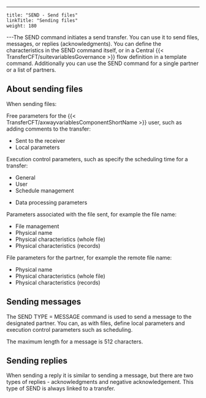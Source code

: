 ---
    title: "SEND - Send files"
    linkTitle: "Sending files"
    weight: 180
---The SEND command initiates a send transfer. You can use it to send files, messages, or replies (acknowledgments). You can define the characteristics in the SEND command itself, or in a Central {{< TransferCFT/suitevariablesGovernance  >}} flow definition in a template command. Additionally you can use the SEND command for a single partner or a list of partners.

## About sending files

When sending files:

Free parameters
for the {{< TransferCFT/axwayvariablesComponentShortName  >}} user, such as adding comments to the transfer:

- Sent to the
    receiver
- Local parameters

Execution control
parameters, such as specify the scheduling time for a transfer:

- General
- User
- Schedule management

<!-- -->

- Data processing
    parameters

Parameters associated
with the file sent, for example the file name:

- File management
- Physical name
- Physical characteristics
    (whole file)
- Physical characteristics
    (records)

File parameters
for the partner, for example the remote file name:

- Physical name
- Physical characteristics
    (whole file)
- Physical characteristics
    (records)

## Sending messages

The SEND TYPE = MESSAGE command is used to send a message to the designated
partner. You can, as with files, define local parameters and execution control
parameters such as scheduling.

The maximum length for a message is 512 characters.

## Sending replies

When sending a reply it is similar to sending a message, but there are two types of replies - acknowledgments and negative acknowledgement. This type of SEND is always linked to a transfer.
